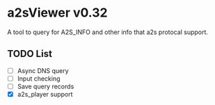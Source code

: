 # a2sViewer v0.32

A tool to query for A2S_INFO and other info that a2s protocal support.

## TODO List

 - [ ] Async DNS query
 - [ ] Input checking
 - [ ] Save query records
 - [x] a2s_player support